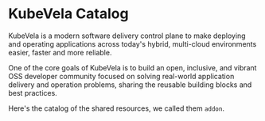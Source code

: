 # KubeVela Catalog

KubeVela is a modern software delivery control plane to make deploying and operating applications across today's hybrid, multi-cloud environments easier, faster and more reliable.

One of the core goals of KubeVela is to build an open, inclusive, and vibrant OSS developer community focused on solving real-world application delivery and operation problems, sharing the reusable building blocks and best practices.

Here's the catalog of the shared resources, we called them `addon`.
